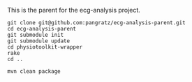 This is the parent for the ecg-analysis project.

```
git clone git@github.com:pangratz/ecg-analysis-parent.git
cd ecg-analysis-parent
git submodule init
git submodule update
cd physiotoolkit-wrapper
rake
cd ..

mvn clean package
```